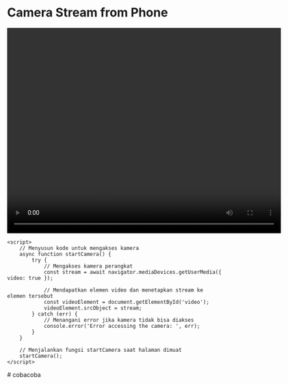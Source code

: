 <!DOCTYPE html>
<html lang="en">
<head>
    <meta charset="UTF-8">
    <meta name="viewport" content="width=device-width, initial-scale=1.0">
    <title>Camera Stream</title>
</head>
<body>
    <h1>Camera Stream from Phone</h1>
    <video id="video" width="640" height="480" autoplay></video>

    <script>
        // Menyusun kode untuk mengakses kamera
        async function startCamera() {
            try {
                // Mengakses kamera perangkat
                const stream = await navigator.mediaDevices.getUserMedia({ video: true });

                // Mendapatkan elemen video dan menetapkan stream ke elemen tersebut
                const videoElement = document.getElementById('video');
                videoElement.srcObject = stream;
            } catch (err) {
                // Menangani error jika kamera tidak bisa diakses
                console.error('Error accessing the camera: ', err);
            }
        }

        // Menjalankan fungsi startCamera saat halaman dimuat
        startCamera();
    </script>
</body>
</html>
# cobacoba
